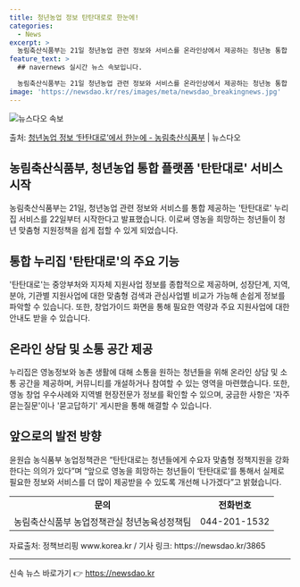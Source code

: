 ```yaml
---
title: 청년농업 정보 탄탄대로로 한눈에!
categories:
  - News
excerpt: >
  농림축산식품부는 21일 청년농업 관련 정보와 서비스를 온라인상에서 제공하는 청년농 통합 플랫폼 탄탄대로 누리…
feature_text: >
  ## navernews 실시간 뉴스 속보입니다.

  농림축산식품부는 21일 청년농업 관련 정보와 서비스를 온라인상에서 제공하는 청년농 통합 플랫폼 탄탄대로 누리…
image: 'https://newsdao.kr/res/images/meta/newsdao_breakingnews.jpg'
---
```


![뉴스다오 속보](https://newsdao.kr/res/images/meta/newsdao_breakingnews.jpg)

<p>출처: <a href="https://newsdao.kr/3865" rel="dofollow">청년농업 정보 ‘탄탄대로’에서 한눈에 - 농림축산식품부</a> | 뉴스다오</p>

<h2 data-ke-size="size26">농림축산식품부, 청년농업 통합 플랫폼 '탄탄대로' 서비스 시작</h2>
<p data-ke-size="size16">농림축산식품부는 21일, 청년농업 관련 정보와 서비스를 통합 제공하는 '탄탄대로' 누리집 서비스를 22일부터 시작한다고 발표했습니다. 이로써 영농을 희망하는 청년들이 청년 맞춤형 지원정책을 쉽게 접할 수 있게 되었습니다.</p>

<h2 data-ke-size="size24">통합 누리집 '탄탄대로'의 주요 기능</h2>
<p data-ke-size="size16">'탄탄대로'는 중앙부처와 지자체 지원사업 정보를 종합적으로 제공하며, 성장단계, 지역, 분야, 기관별 지원사업에 대한 맞춤형 검색과 관심사업별 비교가 가능해 손쉽게 정보를 파악할 수 있습니다. 또한, 창업가이드 화면을 통해 필요한 역량과 주요 지원사업에 대한 안내도 받을 수 있습니다.</p>

<h2 data-ke-size="size24">온라인 상담 및 소통 공간 제공</h2>
<p data-ke-size="size16">누리집은 영농정보와 농촌 생활에 대해 소통을 원하는 청년들을 위해 온라인 상담 및 소통 공간을 제공하며, 커뮤니티를 개설하거나 참여할 수 있는 영역을 마련했습니다. 또한, 영농 창업 우수사례와 지역별 현장전문가 정보를 확인할 수 있으며, 궁금한 사항은 '자주묻는질문'이나 '묻고답하기' 게시판을 통해 해결할 수 있습니다.</p>

<h2 data-ke-size="size24">앞으로의 발전 방향</h2>
<p data-ke-size="size16">윤원습 농식품부 농업정책관은 “탄탄대로는 청년들에게 수요자 맞춤형 정책지원을 강화한다는 의의가 있다”며 “앞으로 영농을 희망하는 청년들이 ‘탄탄대로’를 통해서 실제로 필요한 정보와 서비스를 더 많이 제공받을 수 있도록 개선해 나가겠다”고 밝혔습니다.</p>

<table>
	<tr>
    	<td style="text-align: center; height: 17px;"><b>문의</b></td>
    	<td style="text-align: center; height: 17px;"><b>전화번호</b></td>
  	</tr>
	<tr>
    	<td style="text-align: center; height: 17px;">농림축산식품부 농업정책관실 청년농육성정책팀</td>
    	<td style="text-align: center; height: 17px;">044-201-1532</td>
  	</tr>
</table>

<p data-ke-size="size16">자료출처: 정책브리핑 www.korea.kr / 기사 링크: https://newsdao.kr/3865</p>
<hr> 

신속 뉴스 바로가기 👉 <a href="https://newsdao.kr" rel="dofollow">https://newsdao.kr</a>



